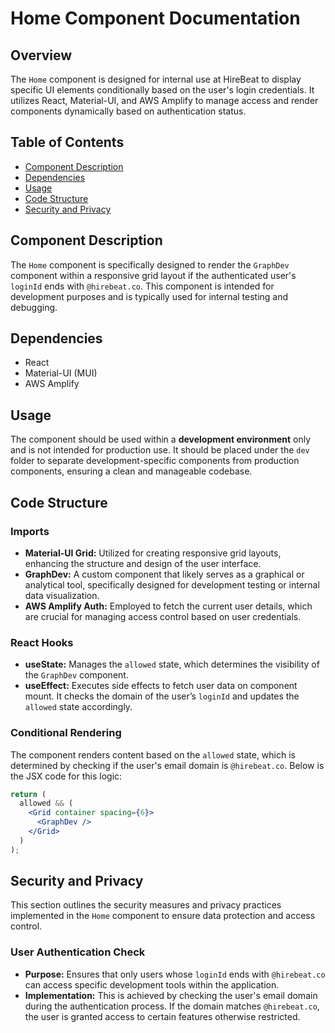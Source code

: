 # Home Component Documentation

## Overview

The `Home` component is designed for internal use at HireBeat to display specific UI elements conditionally based on the user's login credentials. It utilizes React, Material-UI, and AWS Amplify to manage access and render components dynamically based on authentication status.

## Table of Contents

- [Component Description](#component-description)
- [Dependencies](#dependencies)
- [Usage](#usage)
- [Code Structure](#code-structure)
- [Security and Privacy](#security-and-privacy)

## Component Description

The `Home` component is specifically designed to render the `GraphDev` component within a responsive grid layout if the authenticated user's `loginId` ends with `@hirebeat.co`. This component is intended for development purposes and is typically used for internal testing and debugging.

## Dependencies

- React
- Material-UI (MUI)
- AWS Amplify

## Usage

The component should be used within a **development environment** only and is not intended for production use. It should be placed under the `dev` folder to separate development-specific components from production components, ensuring a clean and manageable codebase.

## Code Structure

### Imports

- **Material-UI Grid:** Utilized for creating responsive grid layouts, enhancing the structure and design of the user interface.
- **GraphDev:** A custom component that likely serves as a graphical or analytical tool, specifically designed for development testing or internal data visualization.
- **AWS Amplify Auth:** Employed to fetch the current user details, which are crucial for managing access control based on user credentials.

### React Hooks

- **useState:** Manages the `allowed` state, which determines the visibility of the `GraphDev` component.
- **useEffect:** Executes side effects to fetch user data on component mount. It checks the domain of the user’s `loginId` and updates the `allowed` state accordingly.

### Conditional Rendering

The component renders content based on the `allowed` state, which is determined by checking if the user's email domain is `@hirebeat.co`. Below is the JSX code for this logic:

```jsx
return (
  allowed && (
    <Grid container spacing={6}>
      <GraphDev />
    </Grid>
  )
);
```

## Security and Privacy

This section outlines the security measures and privacy practices implemented in the `Home` component to ensure data protection and access control.

### User Authentication Check

- **Purpose:** Ensures that only users whose `loginId` ends with `@hirebeat.co` can access specific development tools within the application.
- **Implementation:** This is achieved by checking the user's email domain during the authentication process. If the domain matches `@hirebeat.co`, the user is granted access to certain features otherwise restricted.

